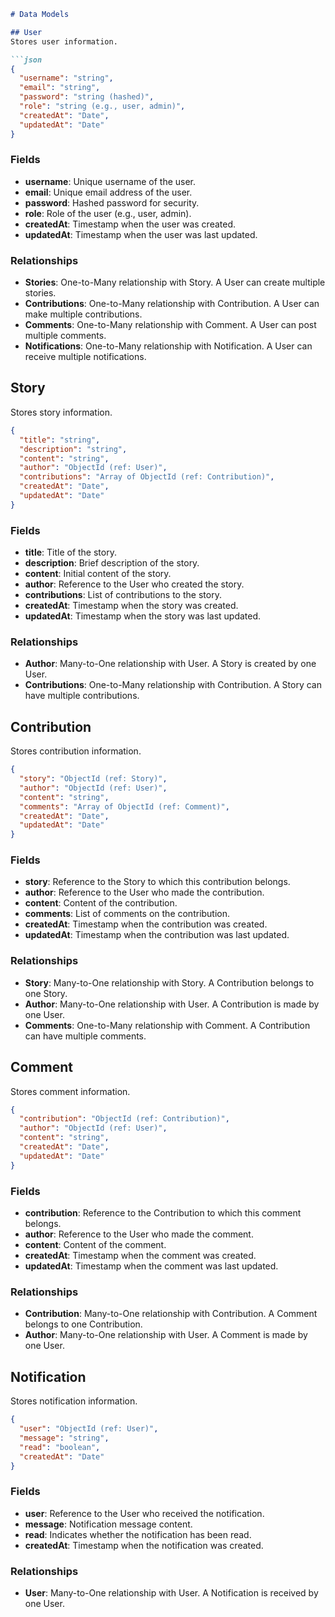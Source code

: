 

```markdown
# Data Models

## User
Stores user information.

```json
{
  "username": "string",
  "email": "string",
  "password": "string (hashed)",
  "role": "string (e.g., user, admin)",
  "createdAt": "Date",
  "updatedAt": "Date"
}
```

### Fields
- **username**: Unique username of the user.
- **email**: Unique email address of the user.
- **password**: Hashed password for security.
- **role**: Role of the user (e.g., user, admin).
- **createdAt**: Timestamp when the user was created.
- **updatedAt**: Timestamp when the user was last updated.

### Relationships
- **Stories**: One-to-Many relationship with Story. A User can create multiple stories.
- **Contributions**: One-to-Many relationship with Contribution. A User can make multiple contributions.
- **Comments**: One-to-Many relationship with Comment. A User can post multiple comments.
- **Notifications**: One-to-Many relationship with Notification. A User can receive multiple notifications.

## Story
Stores story information.

```json
{
  "title": "string",
  "description": "string",
  "content": "string",
  "author": "ObjectId (ref: User)",
  "contributions": "Array of ObjectId (ref: Contribution)",
  "createdAt": "Date",
  "updatedAt": "Date"
}
```

### Fields
- **title**: Title of the story.
- **description**: Brief description of the story.
- **content**: Initial content of the story.
- **author**: Reference to the User who created the story.
- **contributions**: List of contributions to the story.
- **createdAt**: Timestamp when the story was created.
- **updatedAt**: Timestamp when the story was last updated.

### Relationships
- **Author**: Many-to-One relationship with User. A Story is created by one User.
- **Contributions**: One-to-Many relationship with Contribution. A Story can have multiple contributions.

## Contribution
Stores contribution information.

```json
{
  "story": "ObjectId (ref: Story)",
  "author": "ObjectId (ref: User)",
  "content": "string",
  "comments": "Array of ObjectId (ref: Comment)",
  "createdAt": "Date",
  "updatedAt": "Date"
}
```

### Fields
- **story**: Reference to the Story to which this contribution belongs.
- **author**: Reference to the User who made the contribution.
- **content**: Content of the contribution.
- **comments**: List of comments on the contribution.
- **createdAt**: Timestamp when the contribution was created.
- **updatedAt**: Timestamp when the contribution was last updated.

### Relationships
- **Story**: Many-to-One relationship with Story. A Contribution belongs to one Story.
- **Author**: Many-to-One relationship with User. A Contribution is made by one User.
- **Comments**: One-to-Many relationship with Comment. A Contribution can have multiple comments.

## Comment
Stores comment information.

```json
{
  "contribution": "ObjectId (ref: Contribution)",
  "author": "ObjectId (ref: User)",
  "content": "string",
  "createdAt": "Date",
  "updatedAt": "Date"
}
```

### Fields
- **contribution**: Reference to the Contribution to which this comment belongs.
- **author**: Reference to the User who made the comment.
- **content**: Content of the comment.
- **createdAt**: Timestamp when the comment was created.
- **updatedAt**: Timestamp when the comment was last updated.

### Relationships
- **Contribution**: Many-to-One relationship with Contribution. A Comment belongs to one Contribution.
- **Author**: Many-to-One relationship with User. A Comment is made by one User.

## Notification
Stores notification information.

```json
{
  "user": "ObjectId (ref: User)",
  "message": "string",
  "read": "boolean",
  "createdAt": "Date"
}
```

### Fields
- **user**: Reference to the User who received the notification.
- **message**: Notification message content.
- **read**: Indicates whether the notification has been read.
- **createdAt**: Timestamp when the notification was created.

### Relationships
- **User**: Many-to-One relationship with User. A Notification is received by one User.
```
